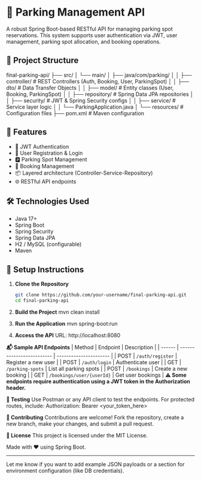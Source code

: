 # 🚗 Parking Management API

A robust Spring Boot-based RESTful API for managing parking spot reservations. This system supports user authentication via JWT, user management, parking spot allocation, and booking operations.

## 📁 Project Structure
final-parking-api/
├── src/
│ └── main/
│ ├── java/com/parking/
│ │ ├── controller/ # REST Controllers (Auth, Booking, User, ParkingSpot)
│ │ ├── dto/ # Data Transfer Objects
│ │ ├── model/ # Entity classes (User, Booking, ParkingSpot)
│ │ ├── repository/ # Spring Data JPA repositories
│ │ ├── security/ # JWT & Spring Security configs
│ │ ├── service/ # Service layer logic
│ │ └── ParkingApplication.java
│ └── resources/ # Configuration files
├── pom.xml # Maven configuration


## 🚀 Features

- 🔐 JWT Authentication
- 👥 User Registration & Login
- 🅿️ Parking Spot Management
- 📅 Booking Management
- 📦 Layered architecture (Controller-Service-Repository)
- 🌐 RESTful API endpoints

## 🛠 Technologies Used

- Java 17+
- Spring Boot
- Spring Security
- Spring Data JPA
- H2 / MySQL (configurable)
- Maven

## 🔧 Setup Instructions

1. **Clone the Repository**
   ```bash
   git clone https://github.com/your-username/final-parking-api.git
   cd final-parking-api

2. **Build the Project**
   mvn clean install

3. **Run the Application**
   mvn spring-boot:run

4. **Access the API**
    URL: http://localhost:8080

**📬 Sample API Endpoints**
| Method | Endpoint                  | Description            |
| ------ | ------------------------- | ---------------------- |
| POST   | `/auth/register`          | Register a new user    |
| POST   | `/auth/login`             | Authenticate user      |
| GET    | `/parking-spots`          | List all parking spots |
| POST   | `/bookings`               | Create a new booking   |
| GET    | `/bookings/user/{userId}` | Get user bookings      |
**⚠️ Some endpoints require authentication using a JWT token in the Authorization header.**


**🧪 Testing**
Use Postman or any API client to test the endpoints. For protected routes, include:
Authorization: Bearer <your_token_here>


**🤝 Contributing**
Contributions are welcome! Fork the repository, create a new branch, make your changes, and submit a pull request.

**📄 License**
This project is licensed under the MIT License.

Made with ❤️ using Spring Boot.

---

Let me know if you want to add example JSON payloads or a section for environment configuration (like DB credentials).



